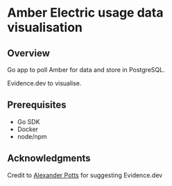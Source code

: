 # Amber Electric usage data visualisation

## Overview

Go app to poll Amber for data and store in PostgreSQL.

Evidence.dev to visualise.

## Prerequisites

* Go SDK
* Docker
* node/npm

## Acknowledgments

Credit to [Alexander Potts](https://github.com/ajpotts01) for suggesting Evidence.dev
